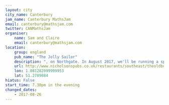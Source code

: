```yaml
---
layout: city                                           
city_name: Canterbury                                                               
jam_name: Canterbury MathsJam
email: canterbury@mathsjam.com
twitter: CANMathsJam
organiser:
    name: Sam and Claire
    email: canterbury@mathsjam.com
location:
    group: england
    pub_name: "The Jolly Sailor"
    description: ", on Northgate. In August 2017, we'll be running a special one-off Pub Quiz Jam, with mathsy prizes."
    url: http://www.nicholsonspubs.co.uk/restaurants/southeast/theoldbuttermarketcanterbury/findus
    lon: 1.081282099999953
    lat: 51.2789884
hiatus: False
start_time: 7.30pm in the evening
changed_dates:
    - 2017-08-26
---
```

